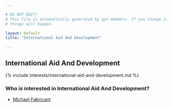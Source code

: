 ```yaml
---

# DO NOT EDIT!
# This file is automatically generated by get-members. If you change it, bad
# things will happen.

layout: default
title: "International Aid And Development"

---
```


## International Aid And Development

{% include interests/international-aid-and-development.md %}

### Who is interested in International Aid And Development?


* [Michael Fabricant](/members/michael-fabricant.html)
